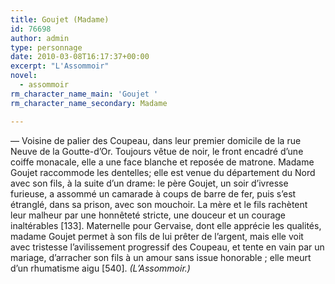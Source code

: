 ```yaml
---
title: Goujet (Madame)
id: 76698
author: admin
type: personnage
date: 2010-03-08T16:17:37+00:00
excerpt: "L'Assommoir"
novel:
  - assommoir
rm_character_name_main: 'Goujet '
rm_character_name_secondary: Madame

---
```

— Voisine de palier des Coupeau, dans leur premier domicile de la rue Neuve de la Goutte-d&rsquo;Or. Toujours vêtue de noir, le front encadré d&rsquo;une coiffe monacale, elle a une face blanche et reposée de matrone. Madame Goujet raccommode les dentelles; elle est venue du département du Nord avec son fils, à la suite d&rsquo;un drame: le père Goujet, un soir d&rsquo;ivresse furieuse, a assommé un camarade à coups de barre de fer, puis s&rsquo;est étranglé, dans sa prison, avec son mouchoir. La mère et le fils rachètent leur malheur par une honnêteté stricte, une douceur et un courage inaltérables [133]. Maternelle pour Gervaise, dont elle apprécie les qualités, madame Goujet permet à son fils de lui prêter de l&rsquo;argent, mais elle voit avec tristesse l&rsquo;avilissement progressif des Coupeau, et tente en vain par un mariage, d&rsquo;arracher son fils à un amour sans issue honorable ; elle meurt d&rsquo;un rhumatisme aigu [540]. _(L&rsquo;Assommoir.)_